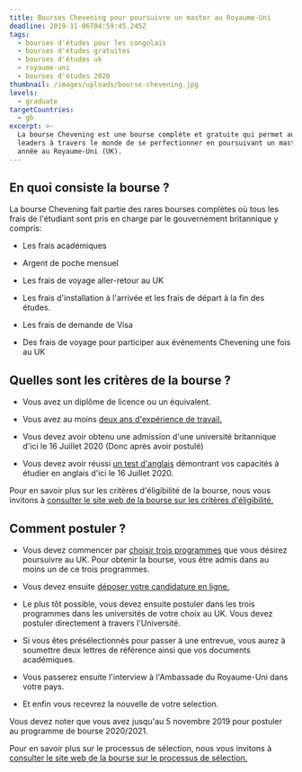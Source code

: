 ```yaml
---
title: Bourses Chevening pour poursuivre un master au Royaume-Uni
deadline: 2019-11-06T04:59:45.245Z
tags:
  - bourses d'études pour les congolais
  - bourses d'études gratuites
  - bourses d'études uk
  - royaume-uni
  - bourses d'études 2020
thumbnail: /images/uploads/bourse-chevening.jpg
levels:
  - graduate
targetCountries:
  - gb
excerpt: >-
  La bourse Chevening est une bourse complète et gratuite qui permet aux futurs
  leaders à travers le monde de se perfectionner en poursuivant un master d'une
  année au Royaume-Uni (UK).
---
```


## En quoi consiste la bourse ?

La bourse Chevening fait partie des rares bourses complètes où tous les frais
de l'étudiant sont pris en charge par le gouvernement britannique y compris:

- Les frais académiques

- Argent de poche mensuel

- Les frais de voyage aller-retour au UK

- Les frais d'installation à l'arrivée et les frais de départ à la fin des
  études.

- Les frais de demande de Visa

- Des frais de voyage pour participer aux événements Chevening une fois au UK

## Quelles sont les critères de la bourse ?

- Vous avez un diplôme de licence ou un équivalent.

- Vous avez au moins <a
  href="https://www.chevening.org/scholarships/who-can-apply/work-experience/"
  rel="noreferrer noopener" target="_blank">deux ans d'expérience de
  travail.</a>

- Vous devez avoir obtenu une admission d'une université britannique d'ici le
  16 Juillet 2020 (Donc après avoir postulé)

- Vous devez avoir réussi <a
  href="https://www.chevening.org/scholarships/who-can-apply/english-language/"
  rel="noreferrer noopener" target="_blank">un test d'anglais</a> démontrant vos
  capacités à étudier en anglais d'ici le 16 Juillet 2020.

Pour en savoir plus sur les critères d'éligibilité de la bourse, nous vous
invitons à <a
  href="https://www.chevening.org/scholarships/who-can-apply/eligibility/"
  target="_blank" rel="noreferrer noopener">consulter le site web de la bourse
sur les critères d'éligibilité.</a>

## Comment postuler ?

- Vous devez commencer par <a
  href="https://www.chevening.org/scholarships/guidance/courses/"
  rel="noreferrer noopener" target="_blank">choisir trois programmes</a> que
  vous désirez poursuivre au UK. Pour obtenir la bourse, vous être admis dans au
  moins un de ce trois programmes.

- Vous devez ensuite <a
  href="https://www.chevening.org/scholarships/guidance/online-application-system/"
  rel="noreferrer noopener" target="_blank">déposer votre candidature en
  ligne.</a>

- Le plus tôt possible, vous devez ensuite postuler dans les trois programmes
  dans les universités de votre choix au UK. Vous devez postuler directement à
  travers l'Université.

- Si vous êtes présélectionnés pour passer à une entrevue, vous aurez à
  soumettre deux lettres de référence ainsi que vos documents académiques.

- Vous passerez ensuite l'interview à l'Ambassade du Royaume-Uni dans votre
  pays.

- Et enfin vous recevrez la nouvelle de votre selection.

Vous devez noter que vous avez jusqu'au 5 novembre 2019 pour postuler au
programme de bourse 2020/2021.

Pour en savoir plus sur le processus de sélection, nous vous invitons à <a
  href="https://www.chevening.org/scholarships/application-timeline/"
  target="_blank" rel="noreferrer noopener">consulter le site web de la bourse
sur le processus de sélection.</a>
